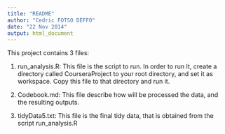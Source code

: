 ```yaml
---
title: "README"
author: "Cedric FOTSO DEFFO"
date: "22 Nov 2014"
output: html_document
---
```


This project contains 3 files:

1. run_analysis.R: This file is the script to run. In order to run It, create a directory called CourseraProject to your root directory, and set it as workspace.
Copy this file to that directory and run it.

2. Codebook.md: This file describe how will be processed the data, and the resulting outputs.

3. tidyData5.txt: This file is the final tidy data, that is obtained from the script run_analysis.R